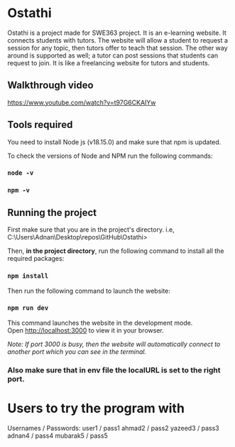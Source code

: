 # Ostathi 
Ostathi is a project made for SWE363 project. It is an e-learning website. It connects students with tutors. The website will allow a student to request a session for any topic, then tutors offer to teach that session. The other way around is supported as well; a tutor can post sessions that students can request to join. It is like a freelancing website for tutors and students.
## Walkthrough video
https://www.youtube.com/watch?v=t97G6CKAIYw

## Tools required

You need to install Node js (v18.15.0) and make sure that npm is updated.

To check the versions of Node and NPM run the following commands:
### `node -v`
### `npm -v`

## Running the project

First make sure that you are in the project's directory. i.e,
C:\Users\Adnan\Desktop\repos\GitHub\Ostathi>

Then, **in the project directory**, run the following command to install all the required packages:

### `npm install`


Then run the following command to launch the website:

### `npm run dev`

This command launches the website in the development mode.\
Open [http://localhost:3000](http://localhost:3000) to view it in your browser.

*Note: If port 3000 is busy, then the website will automatically connect to another port which you can see in the terminal.*
### Also make sure that in env file the localURL is set to the right port.

# Users to try the program with
Usernames / Passwords:
user1 / pass1
ahmad2 / pass2
yazeed3 / pass3
adnan4 / pass4
mubarak5 / pass5
